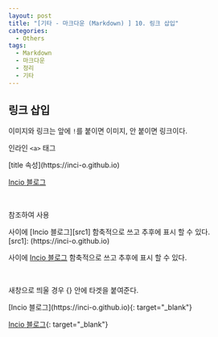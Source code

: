 ```yaml
---
layout: post
title: "[기타 - 마크다운 (Markdown) ] 10. 링크 삽입"
categories:
  - Others
tags:
  - Markdown
  - 마크다운
  - 정리
  - 기타
---
```


## 링크 삽입  

이미지와 링크는 앞에 `!`를 붙이면 이미지, 안 붙이면 링크이다.

인라인 `<a>` 태그
<div class="-box-in-post">
    [title 속성](https://inci-o.github.io)
</div>

[Incio 블로그](https://inci-o.github.io)

<br>

참조하여 사용
<div class="-box-in-post">
    사이에 [Incio 블로그][src1] 함축적으로 쓰고 추후에 표시 할 수 있다.&nbsp;&nbsp;<br>
    [src1]: (https://inci-o.github.io)
</div>

사이에 [Incio 블로그][src1] 함축적으로 쓰고 추후에 표시 할 수 있다.  
  
[src1]: (https://inci-o.github.io)

<br>

새창으로 띄울 경우 {} 안에 타겟을 붙여준다.
<div class="-box-in-post">
    [Incio 블로그](https://inci-o.github.io){: target="_blank"}
</div>

[Incio 블로그](https://inci-o.github.io){: target="_blank"}

